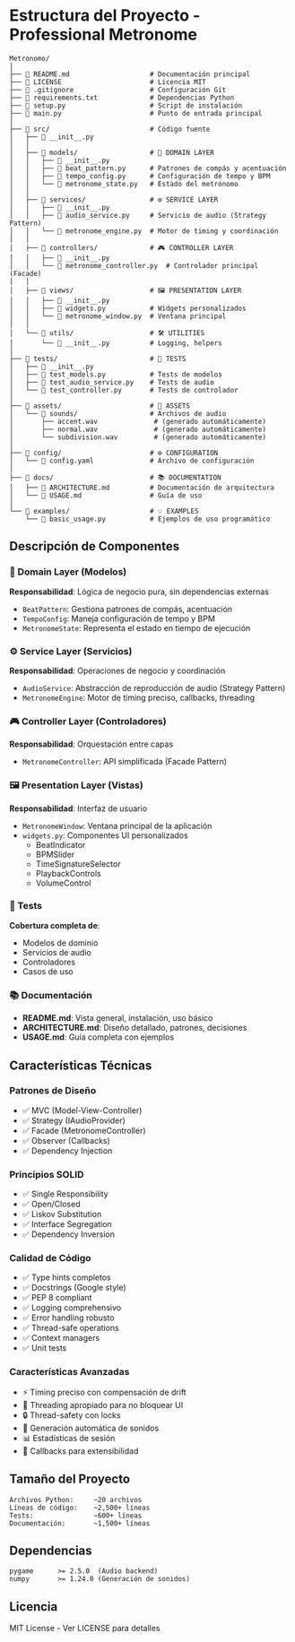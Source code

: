 # Estructura del Proyecto - Professional Metronome

```
Metronomo/
│
├── 📄 README.md                    # Documentación principal
├── 📄 LICENSE                      # Licencia MIT
├── 📄 .gitignore                   # Configuración Git
├── 📄 requirements.txt             # Dependencias Python
├── 📄 setup.py                     # Script de instalación
├── 🚀 main.py                      # Punto de entrada principal
│
├── 📁 src/                         # Código fuente
│   ├── 📄 __init__.py
│   │
│   ├── 📁 models/                  # 🎯 DOMAIN LAYER
│   │   ├── 📄 __init__.py
│   │   ├── 📄 beat_pattern.py      # Patrones de compás y acentuación
│   │   ├── 📄 tempo_config.py      # Configuración de tempo y BPM
│   │   └── 📄 metronome_state.py   # Estado del metrónomo
│   │
│   ├── 📁 services/                # ⚙️ SERVICE LAYER
│   │   ├── 📄 __init__.py
│   │   ├── 📄 audio_service.py     # Servicio de audio (Strategy Pattern)
│   │   └── 📄 metronome_engine.py  # Motor de timing y coordinación
│   │
│   ├── 📁 controllers/             # 🎮 CONTROLLER LAYER
│   │   ├── 📄 __init__.py
│   │   └── 📄 metronome_controller.py  # Controlador principal (Facade)
│   │
│   ├── 📁 views/                   # 🖼️ PRESENTATION LAYER
│   │   ├── 📄 __init__.py
│   │   ├── 📄 widgets.py           # Widgets personalizados
│   │   └── 📄 metronome_window.py  # Ventana principal
│   │
│   └── 📁 utils/                   # 🛠️ UTILITIES
│       └── 📄 __init__.py          # Logging, helpers
│
├── 📁 tests/                       # 🧪 TESTS
│   ├── 📄 __init__.py
│   ├── 📄 test_models.py           # Tests de modelos
│   ├── 📄 test_audio_service.py    # Tests de audio
│   └── 📄 test_controller.py       # Tests de controlador
│
├── 📁 assets/                      # 🎨 ASSETS
│   └── 📁 sounds/                  # Archivos de audio
│       ├── accent.wav              # (generado automáticamente)
│       ├── normal.wav              # (generado automáticamente)
│       └── subdivision.wav         # (generado automáticamente)
│
├── 📁 config/                      # ⚙️ CONFIGURATION
│   └── 📄 config.yaml              # Archivo de configuración
│
├── 📁 docs/                        # 📚 DOCUMENTATION
│   ├── 📄 ARCHITECTURE.md          # Documentación de arquitectura
│   └── 📄 USAGE.md                 # Guía de uso
│
└── 📁 examples/                    # 💡 EXAMPLES
    └── 📄 basic_usage.py           # Ejemplos de uso programático
```

## Descripción de Componentes

### 🎯 Domain Layer (Modelos)
**Responsabilidad**: Lógica de negocio pura, sin dependencias externas
- `BeatPattern`: Gestiona patrones de compás, acentuación
- `TempoConfig`: Maneja configuración de tempo y BPM
- `MetronomeState`: Representa el estado en tiempo de ejecución

### ⚙️ Service Layer (Servicios)
**Responsabilidad**: Operaciones de negocio y coordinación
- `AudioService`: Abstracción de reproducción de audio (Strategy Pattern)
- `MetronomeEngine`: Motor de timing preciso, callbacks, threading

### 🎮 Controller Layer (Controladores)
**Responsabilidad**: Orquestación entre capas
- `MetronomeController`: API simplificada (Facade Pattern)

### 🖼️ Presentation Layer (Vistas)
**Responsabilidad**: Interfaz de usuario
- `MetronomeWindow`: Ventana principal de la aplicación
- `widgets.py`: Componentes UI personalizados
  - BeatIndicator
  - BPMSlider
  - TimeSignatureSelector
  - PlaybackControls
  - VolumeControl

### 🧪 Tests
**Cobertura completa de**:
- Modelos de dominio
- Servicios de audio
- Controladores
- Casos de uso

### 📚 Documentación
- **README.md**: Vista general, instalación, uso básico
- **ARCHITECTURE.md**: Diseño detallado, patrones, decisiones
- **USAGE.md**: Guía completa con ejemplos

## Características Técnicas

### Patrones de Diseño
- ✅ MVC (Model-View-Controller)
- ✅ Strategy (IAudioProvider)
- ✅ Facade (MetronomeController)
- ✅ Observer (Callbacks)
- ✅ Dependency Injection

### Principios SOLID
- ✅ Single Responsibility
- ✅ Open/Closed
- ✅ Liskov Substitution
- ✅ Interface Segregation
- ✅ Dependency Inversion

### Calidad de Código
- ✅ Type hints completos
- ✅ Docstrings (Google style)
- ✅ PEP 8 compliant
- ✅ Logging comprehensivo
- ✅ Error handling robusto
- ✅ Thread-safe operations
- ✅ Context managers
- ✅ Unit tests

### Características Avanzadas
- ⚡ Timing preciso con compensación de drift
- 🧵 Threading apropiado para no bloquear UI
- 🔒 Thread-safety con locks
- 🎵 Generación automática de sonidos
- 📊 Estadísticas de sesión
- 🎯 Callbacks para extensibilidad

## Tamaño del Proyecto

```
Archivos Python:     ~20 archivos
Líneas de código:    ~2,500+ líneas
Tests:               ~600+ líneas
Documentación:       ~1,500+ líneas
```

## Dependencias

```
pygame      >= 2.5.0  (Audio backend)
numpy       >= 1.24.0 (Generación de sonidos)
```

## Licencia

MIT License - Ver LICENSE para detalles
